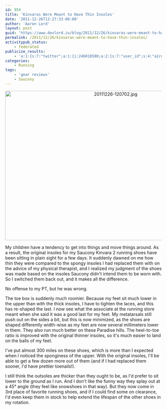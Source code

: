 ```yaml
---
id: 954
title: 'Kinvaras Were Meant to Have Thin Insoles'
date: '2011-12-26T12:27:33-08:00'
author: 'Aaron Lord'
layout: post
guid: 'https://www.devlord.io/blog/2011/12/26/kinvaras-were-meant-to-have-thin-insoles/'
permalink: /2011/12/26/kinvaras-were-meant-to-have-thin-insoles/
activitypub_status:
    - federated
publicize_results:
    - 'a:1:{s:7:"twitter";a:1:{i:246010580;a:2:{s:7:"user_id";s:4:"a1rd";s:7:"post_id";s:18:"151398781668167680";}}}'
categories:
    - Running
tags:
    - 'gear reviews'
    - Saucony
---
```


<p style="text-align:center;"><a href="/blog/wp-content/uploads/2011/12/20111226-120702.jpg"><img class="size-full aligncenter" src="/blog/wp-content/uploads/2011/12/20111226-120702.jpg" alt="20111226-120702.jpg" width="695" height="480" /></a></p>
My children have a tendency to get into things and move things around. As a result, the original insoles for my Saucony Kinvara 2 running shoes have been sitting in plain sight for a few days. It suddenly dawned on me how thin they were compared to the spongy insoles I had replaced them with on the advice of my physical therapist, and I realized my judgment of the shoes was made based on the insoles Saucony didn't intend them to be worn with. So I switched them back out, and it makes all the difference.

No offense to my PT, but he was wrong.

The toe box is suddenly much roomier. Because my feet sit much lower in the upper than with the thick insoles, I have to tighten the laces, and this has re-shaped the last. I now see what the associate at the running store meant when she said it was a good last for my feet. My metatarsals still push out on the sides a bit, but this is now minimized, as the shoes are shaped differently width-wise as my feet are now several millimeters lower in them. They also run much better on these Paradise hills. The heel-to-toe ratio is improved with the original thinner insoles, so it's much easier to land on the balls of my feet.

I've put almost 300 miles on these shoes, which is more than I expected when I noticed the sponginess of the upper. With the original insoles, I'll be able to get a few dozen more out of them (and if I had replaced them sooner, I'd have prettier toenails!).

I still think the outsoles are thicker than they ought to be, as I'd prefer to sit lower to the ground as I run. And I don't like the funny way they splay out at a 45° angle (they feel like snowshoes in that way). But they now come in 3rd place of favorite running shoes, and if I could find some on clearance, I'd even keep them in stock to help extend the lifespan of the other shoes in my rotation.
